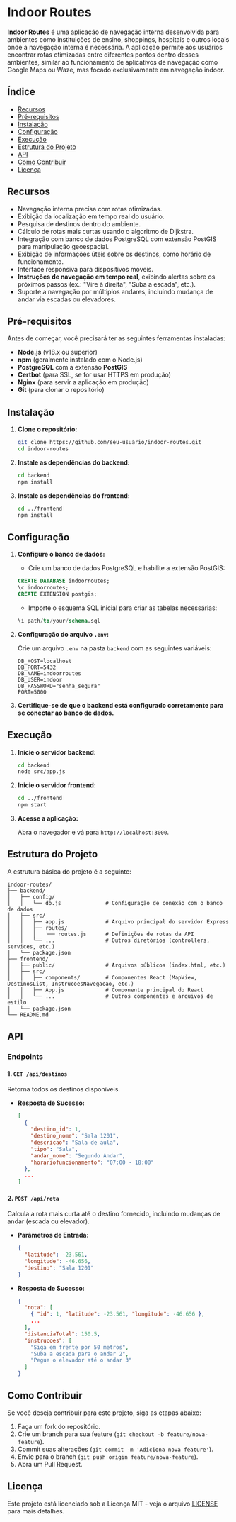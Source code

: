 # Indoor Routes

**Indoor Routes** é uma aplicação de navegação interna desenvolvida para ambientes como instituições de ensino, shoppings, hospitais e outros locais onde a navegação interna é necessária. A aplicação permite aos usuários encontrar rotas otimizadas entre diferentes pontos dentro desses ambientes, similar ao funcionamento de aplicativos de navegação como Google Maps ou Waze, mas focado exclusivamente em navegação indoor.

## Índice

- [Recursos](#recursos)
- [Pré-requisitos](#pré-requisitos)
- [Instalação](#instalação)
- [Configuração](#configuração)
- [Execução](#execução)
- [Estrutura do Projeto](#estrutura-do-projeto)
- [API](#api)
- [Como Contribuir](#como-contribuir)
- [Licença](#licença)

## Recursos

- Navegação interna precisa com rotas otimizadas.
- Exibição da localização em tempo real do usuário.
- Pesquisa de destinos dentro do ambiente.
- Cálculo de rotas mais curtas usando o algoritmo de Dijkstra.
- Integração com banco de dados PostgreSQL com extensão PostGIS para manipulação geoespacial.
- Exibição de informações úteis sobre os destinos, como horário de funcionamento.
- Interface responsiva para dispositivos móveis.
- **Instruções de navegação em tempo real**, exibindo alertas sobre os próximos passos (ex.: "Vire à direita", "Suba a escada", etc.).
- Suporte a navegação por múltiplos andares, incluindo mudança de andar via escadas ou elevadores.

## Pré-requisitos

Antes de começar, você precisará ter as seguintes ferramentas instaladas:

- **Node.js** (v18.x ou superior)
- **npm** (geralmente instalado com o Node.js)
- **PostgreSQL** com a extensão **PostGIS**
- **Certbot** (para SSL, se for usar HTTPS em produção)
- **Nginx** (para servir a aplicação em produção)
- **Git** (para clonar o repositório)

## Instalação

1. **Clone o repositório:**

   ```bash
   git clone https://github.com/seu-usuario/indoor-routes.git
   cd indoor-routes
   ```

2. **Instale as dependências do backend:**

   ```bash
   cd backend
   npm install
   ```

3. **Instale as dependências do frontend:**

   ```bash
   cd ../frontend
   npm install
   ```

## Configuração

1. **Configure o banco de dados:**

   - Crie um banco de dados PostgreSQL e habilite a extensão PostGIS:

   ```sql
   CREATE DATABASE indoorroutes;
   \c indoorroutes;
   CREATE EXTENSION postgis;
   ```

   - Importe o esquema SQL inicial para criar as tabelas necessárias:

   ```sql
   \i path/to/your/schema.sql
   ```

2. **Configuração do arquivo `.env`:**

   Crie um arquivo `.env` na pasta `backend` com as seguintes variáveis:

   ```plaintext
   DB_HOST=localhost
   DB_PORT=5432
   DB_NAME=indoorroutes
   DB_USER=indoor
   DB_PASSWORD="senha_segura"
   PORT=5000
   ```

3. **Certifique-se de que o backend está configurado corretamente para se conectar ao banco de dados.**

## Execução

1. **Inicie o servidor backend:**

   ```bash
   cd backend
   node src/app.js
   ```

2. **Inicie o servidor frontend:**

   ```bash
   cd ../frontend
   npm start
   ```

3. **Acesse a aplicação:**

   Abra o navegador e vá para `http://localhost:3000`.

## Estrutura do Projeto

A estrutura básica do projeto é a seguinte:

```
indoor-routes/
├── backend/
│   ├── config/
│   │   └── db.js              # Configuração de conexão com o banco de dados
│   ├── src/
│   │   ├── app.js             # Arquivo principal do servidor Express
│   │   ├── routes/
│   │   │   └── routes.js      # Definições de rotas da API
│   │   └── ...                # Outros diretórios (controllers, services, etc.)
│   └── package.json
├── frontend/
│   ├── public/                # Arquivos públicos (index.html, etc.)
│   ├── src/
│   │   ├── components/        # Componentes React (MapView, DestinosList, InstrucoesNavegacao, etc.)
│   │   ├── App.js             # Componente principal do React
│   │   └── ...                # Outros componentes e arquivos de estilo
│   └── package.json
└── README.md
```

## API

### Endpoints

#### 1. `GET /api/destinos`

Retorna todos os destinos disponíveis.

- **Resposta de Sucesso:**
  ```json
  [
    {
      "destino_id": 1,
      "destino_nome": "Sala 1201",
      "descricao": "Sala de aula",
      "tipo": "Sala",
      "andar_nome": "Segundo Andar",
      "horariofuncionamento": "07:00 - 18:00"
    },
    ...
  ]
  ```

#### 2. `POST /api/rota`

Calcula a rota mais curta até o destino fornecido, incluindo mudanças de andar (escada ou elevador).

- **Parâmetros de Entrada:**
  ```json
  {
    "latitude": -23.561,
    "longitude": -46.656,
    "destino": "Sala 1201"
  }
  ```

- **Resposta de Sucesso:**
  ```json
  {
    "rota": [
      { "id": 1, "latitude": -23.561, "longitude": -46.656 },
      ...
    ],
    "distanciaTotal": 150.5,
    "instrucoes": [
      "Siga em frente por 50 metros",
      "Suba a escada para o andar 2",
      "Pegue o elevador até o andar 3"
    ]
  }
  ```

## Como Contribuir

Se você deseja contribuir para este projeto, siga as etapas abaixo:

1. Faça um fork do repositório.
2. Crie um branch para sua feature (`git checkout -b feature/nova-feature`).
3. Commit suas alterações (`git commit -m 'Adiciona nova feature'`).
4. Envie para o branch (`git push origin feature/nova-feature`).
5. Abra um Pull Request.

## Licença

Este projeto está licenciado sob a Licença MIT - veja o arquivo [LICENSE](LICENSE) para mais detalhes.
